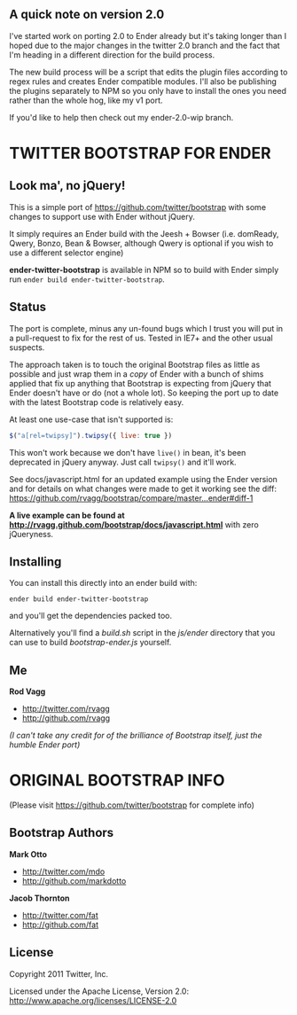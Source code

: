A quick note on version 2.0
---------------------
I've started work on porting 2.0 to Ender
already but it's taking longer than I hoped due to the major changes in
the twitter 2.0 branch and the fact that I'm heading in a different
direction for the build process.

The new build process will be a script that edits the plugin files
according to regex rules and creates Ender compatible modules. I'll also
be publishing the plugins separately to NPM so you only have to install
the ones you need rather than the whole hog, like my v1 port.

If you'd like to help then check out my ender-2.0-wip branch.


TWITTER BOOTSTRAP FOR ENDER
===========================

Look ma', no jQuery!
--------------------

This is a simple port of https://github.com/twitter/bootstrap with some changes to support use with Ender without jQuery.

It simply requires an Ender build with the Jeesh + Bowser (i.e. domReady, Qwery, Bonzo, Bean & Bowser, although Qwery is optional if you wish to use a different selector engine)

**ender-twitter-bootstrap** is available in NPM so to build with Ender simply run `ender build ender-twitter-bootstrap`.

Status
------

The port is complete, minus any un-found bugs which I trust you will put in a pull-request to fix for the rest of us. Tested in IE7+ and the other usual suspects.

The approach taken is to touch the original Bootstrap files as little as possible and just wrap them in a *copy* of Ender with a bunch of shims applied that fix up anything that Bootstrap is expecting from jQuery that Ender doesn't have or do (not a whole lot). So keeping the port up to date with the latest Bootstrap code is relatively easy.

At least one use-case that isn't supported is:

```js
$("a[rel=twipsy]").twipsy({ live: true })
```

This won't work because we don't have `live()` in bean, it's been deprecated in jQuery anyway. Just call `twipsy()` and it'll work.

See docs/javascript.html for an updated example using the Ender version and for details on what changes were made
to get it working see the diff: https://github.com/rvagg/bootstrap/compare/master...ender#diff-1

**A live example can be found at http://rvagg.github.com/bootstrap/docs/javascript.html** with zero jQueryness.

Installing
----------

You can install this directly into an ender build with:

```
ender build ender-twitter-bootstrap
```

and you'll get the dependencies packed too.

Alternatively you'll find a *build.sh* script in the *js/ender* directory that you can use to build *bootstrap-ender.js* yourself.

Me
--

**Rod Vagg**

+ http://twitter.com/rvagg
+ http://github.com/rvagg

*(I can't take any credit for of the brilliance of Bootstrap itself, just the humble Ender port)*

ORIGINAL BOOTSTRAP INFO
=======================

(Please visit https://github.com/twitter/bootstrap for complete info)

Bootstrap Authors
-------

**Mark Otto**

+ http://twitter.com/mdo
+ http://github.com/markdotto

**Jacob Thornton**

+ http://twitter.com/fat
+ http://github.com/fat


License
---------------------

Copyright 2011 Twitter, Inc.

Licensed under the Apache License, Version 2.0: http://www.apache.org/licenses/LICENSE-2.0
